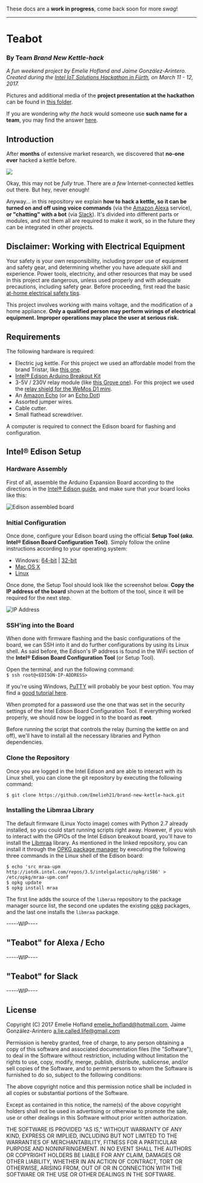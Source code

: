 These docs are a **work in progress**, come back soon for more *swag*!

---

# Teabot

### By Team _Brand New Kettle-hack_

*A fun weekend project by Emelie Hofland and Jaime González-Arintero. Created during the [Intel IoT Solutions Hackathon in Fürth](https://software.intel.com/en-us/blogs/2017/02/03/intel-iot-solutions-hackathon), on March 11 - 12, 2017.*

Pictures and additional media of the **project presentation at the hackathon** can be found in [this folder](./hackathon).

If you are wondering _why the hack_ would someone use **such name for a team**, you may find the answer [here](https://www.youtube.com/watch?v=SYVLxLvdhpY). 

## Introduction

After **months** of extensive market research, we discovered that **no-one ever** hacked a kettle before.

![](./assets/market_research_01.png)

Okay, this may not be _fully_ true. There are _a few_ Internet-connected kettles out there. But hey, never enough!

Anyway... in this repository we explain **how to hack a kettle, so it can be turned on and off using voice commands** (via the [Amazon Alexa](https://developer.amazon.com/alexa) service), **or "chatting" with a bot** (via [Slack](https://slack.com)). It's divided into different parts or modules, and not them all are required to make it work, so in the future they can be integrated in other projects.

## Disclaimer: Working with Electrical Equipment

Your safety is your own responsibility, including proper use of equipment and safety gear, and determining whether you have adequate skill and experience. Power tools, electricity, and other resources that may be used in this project are dangerous, unless used properly and with adequate precautions, including safety gear. Before proceeding, first read the basic [at-home electrical safety tips](https://www.bchydro.com/safety-outages/electrical-safety/safety-at-home/electrical-safety-tips.html).

This project involves working with mains voltage, and the modification of a home appliance. **Only a qualified person may perform wirings of electrical equipment. Improper operations may place the user at serious risk.**

## Requirements

The following hardware is required:

* Electric jug kettle. For this project we used an affordable model from the brand Tristar, like [this one](http://www.tristar.eu/en/Home_Appliances/Breakfast___Brunch/Jug_Kettles/WK-1337/3/6669).
* [Intel® Edison Arduino Breakout Kit](https://www.arduino.cc/en/ArduinoCertified/IntelEdison#toc3)
* 3-5V / 230V relay module (like [this Grove one](https://www.seeedstudio.com/Grove-Relay-p-769.html)). For this project we used the [relay shield for the WeMos D1 mini](https://www.aliexpress.com/store/product/Relay-Shield-for-WeMos-D1-mini-button/1331105_32596395175.html?spm=2114.12010608.0.0.JXGY1P).
* An [Amazon Echo](http://a.co/9imYj0b) (or an [Echo Dot](http://a.co/4MYRdzt))
* Assorted jumper wires.
* Cable cutter.
* Small flathead screwdriver.

A computer is required to connect the Edison board for flashing and configuration.

## Intel® Edison Setup

### Hardware Assembly

First of all, assemble the Arduino Expansion Board according to the directions in the [Intel® Edison guide](https://software.intel.com/en-us/node/628221), and make sure that your board looks like this:

![Edison assembled board](./assets/edison_assembled_board.jpg)

### Initial Configuration

Once done, configure your Edison board using the official **Setup Tool (*aka.* Intel® Edison Board Configuration Tool)**. Simply follow the online instructions according to your operating system:  

* Windows: [64-bit](https://software.intel.com/en-us/get-started-edison-windows-step2) | [32-bit](https://software.intel.com/en-us/get-started-edison-windows-32-step2)
* [Mac OS X](https://software.intel.com/en-us/get-started-edison-osx-step2)
* [Linux](https://software.intel.com/en-us/get-started-edison-linux-step2)

Once done, the Setup Tool should look like the screenshot below. **Copy the IP address of the board** shown at the bottom of the tool, since it will be required for the next step.

![IP Address](./assets/edison-board-configuration-tool.png)


### SSH'ing into the Board

When done with firmware flashing and the basic configurations of the board, we can SSH into it and do further configurations by using its Linux shell. As said before, the Edison's IP address is found in the WiFi section of the **Intel® Edison Board Configuration Tool** (or Setup Tool).

Open the terminal, and run the following command:  
`$ ssh root@<EDISON-IP-ADDRESS>`

If you're using Windows, [PuTTY](http://www.putty.org) will probably be your best option. You may find a [good tutorial here](https://mediatemple.net/community/products/dv/204404604/using-ssh-in-putty-).

When prompted for a password use the one that was set in the security settings of the Intel Edison Board Configuration Tool. If everything worked properly, we should now be logged in to the board as **root**.

Before running the script that controls the relay (turning the kettle on and off), we'll have to install all the necessary libraries and Python dependencies.

### Clone the Repository

Once you are logged in the Intel Edison and are able to interact with its Linux shell, you can clone the git repository by executing the following command:

`$ git clone https://github.com/Emelieh21/brand-new-kettle-hack.git`

### Installing the Libmraa Library

The default firmware (Linux Yocto image) comes with Python 2.7 already installed, so you could start running scripts right away. However, if you wish to interact with the GPIOs of the Intel Edison breakout board, you'll have to install the [Libmraa](https://github.com/intel-iot-devkit/mraa) library. As mentioned in the linked repository, you can install it through the [OPKG package manager](https://wiki.openwrt.org/doc/techref/opkg) by executing the following three commands in the Linux shell of the Edison board:

```shell
$ echo 'src mraa-upm http://iotdk.intel.com/repos/3.5/intelgalactic/opkg/i586' > /etc/opkg/mraa-upm.conf
$ opkg update
$ opkg install mraa
```

The first line adds the source of the `libmraa` repository to the package manager source list, the second one updates the existing [opkg](https://en.wikipedia.org/wiki/Opkg) packages, and the last one
installs the `libmraa` package.

-----WIP----

## "Teabot" for Alexa / Echo

-----WIP----

## "Teabot" for Slack

-----WIP----

## License

Copyright (C) 2017 Emelie Hofland <emelie_hofland@hotmail.com>, Jaime González-Arintero <a.lie.called.life@gmail.com>

Permission is hereby granted, free of charge, to any person obtaining a copy of this software and associated documentation files (the "Software"), to deal in the Software without restriction, including without limitation the rights to use, copy, modify, merge, publish, distribute, sublicense, and/or sell
copies of the Software, and to permit persons to whom the Software is furnished to do so, subject to the following conditions:

The above copyright notice and this permission notice shall be included in all copies or substantial portions of the Software.

Except as contained in this notice, the name(s) of the above copyright holders shall not be used in advertising or otherwise to promote the sale, use or
other dealings in this Software without prior written authorization.

THE SOFTWARE IS PROVIDED "AS IS," WITHOUT WARRANTY OF ANY KIND, EXPRESS OR IMPLIED, INCLUDING BUT NOT LIMITED TO THE WARRANTIES OF MERCHANTABILITY,
FITNESS FOR A PARTICULAR PURPOSE AND NONINFRINGEMENT.  IN NO EVENT SHALL THE AUTHORS OR COPYRIGHT HOLDERS BE LIABLE FOR ANY CLAIM, DAMAGES OR OTHER
LIABILITY, WHETHER IN AN ACTION OF CONTRACT, TORT OR OTHERWISE, ARISING FROM, OUT OF OR IN CONNECTION WITH THE SOFTWARE OR THE USE OR OTHER DEALINGS IN THE
SOFTWARE.